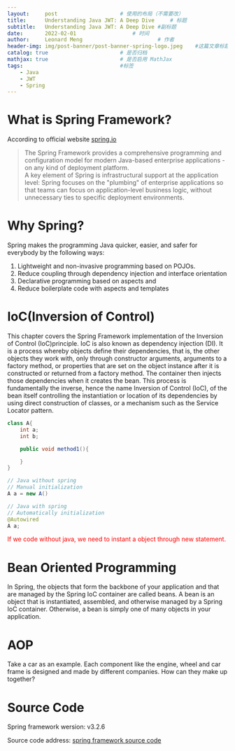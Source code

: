 ```yaml
---
layout:     post   				    # 使用的布局（不需要改）
title:      Understanding Java JWT: A Deep Dive   	# 标题 
subtitle:   Understanding Java JWT: A Deep Dive #副标题
date:       2022-02-01  				# 时间
author:     Leonard Meng						# 作者
header-img: img/post-banner/post-banner-spring-logo.jpeg 	#这篇文章标题背景图片
catalog: true 						# 是否归档
mathjax: true                       # 是否启用 MathJax
tags:								#标签
    - Java
    - JWT
    - Spring
---
```



# What is Spring Framework?

According to official website [spring.io](https://spring.io/projects/spring-framework#overview)

> The Spring Framework provides a comprehensive programming and configuration model for modern Java-based enterprise applications - on any kind of deployment platform.<br>A key element of Spring is infrastructural support at the application level: Spring focuses on the "plumbing" of enterprise applications so that teams can focus on application-level business logic, without unnecessary ties to specific deployment environments.

# Why Spring?
Spring makes the programming Java quicker, easier, and safer for everybody by the following ways:

1. Lightweight and non-invasive programming based on POJOs.
2. Reduce coupling through dependency injection and interface orientation
3. Declarative programming based on aspects and 
4. Reduce boilerplate code with aspects and templates

# IoC(Inversion of Control)

This chapter covers the Spring Framework implementation of the Inversion of Control (IoC)principle. IoC is also known as dependency injection (DI). It is a process whereby objects define their dependencies, that is, the other objects they work with, only through constructor arguments, arguments to a factory method, or properties that are set on the object instance after it is constructed or returned from a factory method. The container then injects those dependencies when it creates the bean. This process is fundamentally the inverse, hence the name Inversion of Control (IoC), of the bean itself controlling the instantiation or location of its dependencies by using direct construction of classes, or a mechanism such as the Service Locator pattern.


```java
class A{
    int a;
    int b;

    public void method1(){

    }
}

// Java without spring
// Manual initialization
A a = new A()

// Java with spring
// Automatically initialization
@Autowired
A a;
```

<span style="color: red">If we code without java, we need to instant a object through new statement.</span>


# Bean Oriented Programming

In Spring, the objects that form the backbone of your application and that are managed by the Spring IoC container are called beans. A bean is an object that is instantiated, assembled, and otherwise managed by a Spring IoC container. Otherwise, a bean is simply one of many objects in your application. 

# AOP

Take a car as an example. Each component like the engine, wheel and car frame is designed and made by different companies. How can they make up together?




# Source Code

Spring framework wersion: v3.2.6

Source code address: [spring framework source code](https://github.com/spring-projects/spring-framework)

